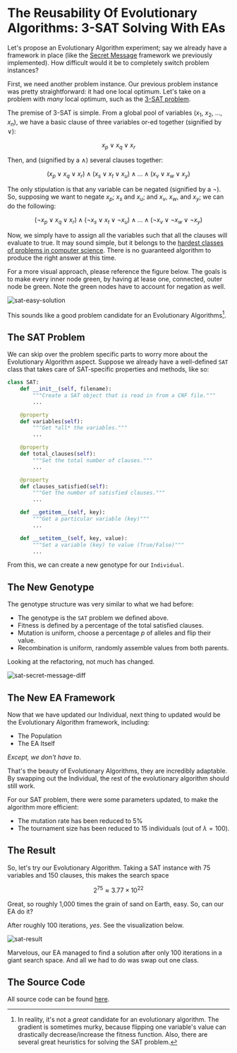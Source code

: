 # The Reusability Of Evolutionary Algorithms: 3-SAT Solving With EAs
Let's propose an Evolutionary Algorithm experiment; say we already have a framework in place (like the [Secret Message](https://freneticarray.com/an-evolutionary-approach-to-problem-solving/) framework we previously implemented). How difficult would it be to completely switch problem instances?  

First, we need another problem instance. Our previous problem instance was pretty straightforward: it had one local optimum. Let's take on a problem with *many* local optimum, such as the [3-SAT problem](https://en.wikipedia.org/wiki/Boolean_satisfiability_problem#3-satisfiability).

The premise of 3-SAT is simple. From a global pool of variables ($x_1$, $x_2$, $\ldots$, $x_n$), we have a basic clause of three variables or-ed together (signified by $\vee$):

$$x_p \vee x_q \vee x_r$$

Then, and (signified by a $\wedge$) several clauses together:

$$\left(x_p \vee x_q \vee x_r\right) \wedge \left(x_s \vee x_t \vee x_u\right) \wedge \ldots \wedge \left(x_v \vee x_w \vee x_y\right)$$

The only stipulation is that any variable can be negated (signified by a $\neg$). So, supposing we want to negate $x_p$; $x_s$ and $x_u$; and $x_v$, $x_w$, and $x_y$; we can do the following:

$$\left(\neg x_p \vee x_q \vee x_r\right) \wedge \left(\neg x_s \vee x_t \vee \neg x_u\right) \wedge \ldots \wedge \left(\neg x_v \vee \neg x_w \vee \neg x_y\right)$$

Now, we simply have to assign all the variables such that all the clauses will evaluate to true. It may sound simple, but it belongs to the [hardest classes of problems in computer science](https://en.wikipedia.org/wiki/NP-completeness#NP-complete_problems). There is no guaranteed algorithm to produce the right answer at this time.

For a more visual approach, please reference the figure below. The goals is to make every inner node green, by having at lease one, connected, outer node be green. Note the green nodes have to account for negation as well.

![sat-easy-solution](/content/images/2018/10/sat-easy-solution.png)

This sounds like a good problem candidate for an Evolutionary Algorithms[^1].

## The SAT Problem
We can skip over the problem specific parts to worry more about the Evolutionary Algorithm aspect. Suppose we already have a well-defined `SAT` class that takes care of SAT-specific properties and methods, like so:

```python
class SAT:
    def __init__(self, filename):
        """Create a SAT object that is read in from a CNF file."""
        ...

    @property
    def variables(self):
        """Get *all* the variables."""
        ...

    @property
    def total_clauses(self):
        """Set the total number of clauses."""
        ...

    @property
    def clauses_satisfied(self):
        """Get the number of satisfied clauses."""
        ...

    def __getitem__(self, key):
        """Get a particular variable (key)"""
        ...

    def __setitem__(self, key, value):
        """Set a variable (key) to value (True/False)"""
        ...
```

From this, we can create a new genotype for our `Individual`.

## The New Genotype
The genotype structure was very similar to what we had before:

- The genotype is the `SAT` problem we defined above.
- Fitness is defined by a percentage of the total satisfied clauses.
- Mutation is uniform, choose a percentage $p$ of alleles and flip their value.
- Recombination is uniform, randomly assemble values from both parents. 

Looking at the refactoring, not much has changed.

![sat-secret-message-diff](/content/images/2018/10/sat-secret-message-diff.png)

## The New EA Framework
Now that we have updated our Individual, next thing to updated would be the Evolutionary Algorithm framework, including:

- The Population
- The EA Itself

*Except, we don't have to*.

That's the beauty of Evolutionary Algorithms, they are incredibly adaptable. By swapping out the Individual, the rest of the evolutionary algorithm should still work.

For our SAT problem, there were some parameters updated, to make the algorithm more efficient:

- The mutation rate has been reduced to 5%
- The tournament size has been reduced to 15 individuals (out of $\lambda = 100$).

## The Result
So, let's try our Evolutionary Algorithm. Taking a SAT instance with 75 variables and 150 clauses, this makes the search space

$$2^{75} \approx 3.77 \times 10^{22}$$

Great, so roughly 1,000 times the grain of sand on Earth, easy. So, can our EA do it? 

After roughly 100 iterations, *yes*. See the visualization below.

![sat-result](/content/images/2018/10/sat-result.png)

Marvelous, our EA managed to find a solution after only 100 iterations in a giant search space. And all we had to do was swap out one class.

## The Source Code
All source code can be found [here](https://github.com/IllyaStarikov/Evolutionary-Algorithms).


[^1]: In reality, it's not a *great* candidate for an evolutionary algorithm. The gradient is sometimes murky, because flipping one variable's value can drastically decrease/increase the fitness function. Also, there are several great heuristics for solving the SAT problem.